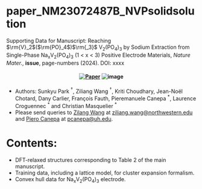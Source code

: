 # paper_NM23072487B_NVPsolidsolution
Supporting Data for Manuscript: Reaching  $\rm{V}_2$($\rm{PO}_4$)$\rm{_3}$ V<sub>2</sub>(PO<sub>4</sub>)<sub>3</sub> by Sodium Extraction from Single-Phase Na<sub>x</sub>V<sub>2</sub>(PO<sub>4</sub>)<sub>3</sub> (1 &#x3c; x &#x3c; 3) Positive Electrode Materials, *Nature Mater.*, **issue**, page-numbers (2024). DOI: xxxx   
<h4 align="center">

[![Paper](https://img.shields.io/badge/Nature%20Mater.-xxxx-orange)]() 
![image](https://zenodo.org/badge/845747850.svg)

</h4>



- Authors: Sunkyu Park $^\dagger$, Ziliang Wang $^\dagger$, Kriti Choudhary, Jean-No&#xeb;l Chotard, Dany Carlier, Fran&#xe7;ois Fauth, Pieremanuele Canepa <sup>\*</sup>, Laurence Croguennec <sup>\*</sup> and Christian Masquelier <sup>\*</sup>
- Please send queries to [Zilang Wang](https://sites.google.com/site/wolvertonresearchgroup/members/ziliang-wang) at <ziliang.wang@northwestern.edu> and [Piero Canepa](https://caneparesearch.org/team/Piero-Canepa/) at <pcanepa@uh.edu>.

# Contents:
- DFT-relaxed structures corresponding to Table 2 of the main manuscript.
- Training data, including a lattice model, for cluster expansion formalism.
- Convex hull data for Na<sub>x</sub>V<sub>2</sub>(PO<sub>4</sub>)<sub>3</sub> electrode.
